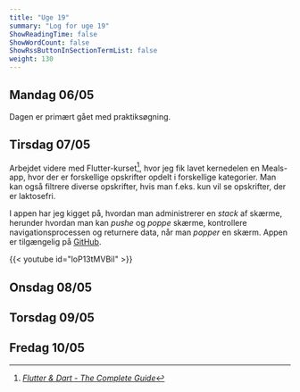 ```yaml
---
title: "Uge 19"
summary: "Log for uge 19"
ShowReadingTime: false
ShowWordCount: false
ShowRssButtonInSectionTermList: false
weight: 130
---
```


## Mandag 06/05

Dagen er primært gået med praktiksøgning.

## Tirsdag 07/05

Arbejdet videre med Flutter-kurset[^1], hvor jeg fik lavet kernedelen en Meals-app, hvor der er forskellige opskrifter opdelt i forskellige kategorier.
Man kan også filtrere diverse opskrifter, hvis man f.eks. kun vil se opskrifter, der er laktosefri.

I appen har jeg kigget på, hvordan man administrerer en *stack* af skærme, herunder hvordan man kan *pushe* og *poppe* skærme,
kontrollere navigationsprocessen og returnere data, når man *popper* en skærm. Appen er tilgængelig på [GitHub](https://github.com/OguzHooz/Meals-App).

{{< youtube id="loP13tMVBiI" >}}


## Onsdag 08/05


## Torsdag 09/05


## Fredag 10/05


[^1]: [*Flutter & Dart - The Complete Guide*](https://www.udemy.com/course/learn-flutter-dart-to-build-ios-android-apps/)